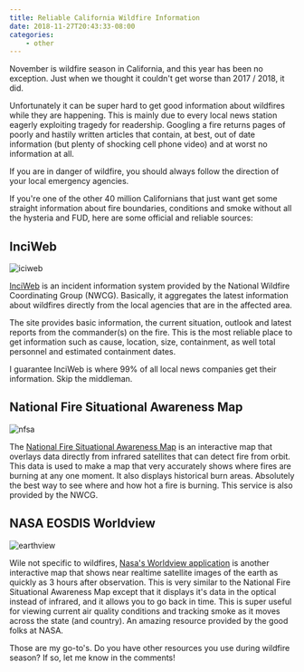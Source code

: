 ```yaml
---
title: Reliable California Wildfire Information
date: 2018-11-27T20:43:33-08:00
categories:
    - other
---
```


November is wildfire season in California, and this year has been no exception.
Just when we thought it couldn't get worse than 2017 / 2018, it did.

Unfortunately it can be super hard to get good information about wildfires while
they are happening. This is mainly due to every local news station eagerly
exploiting tragedy for readership. Googling a fire returns pages of poorly and hastily
written articles that contain, at best, out of date information (but plenty of
shocking cell phone video) and at worst no information at all.

<!--more-->

If you are in danger of wildfire, you should always follow the direction of your
local emergency agencies.

If you're one of the other 40 million Californians that just want get some
straight information about fire boundaries, conditions and smoke without all the
hysteria and FUD, here are some official and reliable sources:

## InciWeb

![iciweb](https://s3-us-west-2.amazonaws.com/pedaldp/images/2018-11-27-official-reliable-california-fire-info/inciweb.jpg)

[InciWeb](https://inciweb.nwcg.gov/) is an incident information system provided by
the National Wildfire Coordinating Group (NWCG). Basically, it aggregates the latest
information about wildfires directly from the local agencies that are in the
affected area.

The site provides basic information, the current situation, outlook and latest
reports from the commander(s) on the fire. This is the most reliable place to get
information such as cause, location, size, containment, as well total personnel
and estimated containment dates.

I guarantee InciWeb is where 99% of all local news companies get their
information. Skip the middleman.

## National Fire Situational Awareness Map

![nfsa](https://s3-us-west-2.amazonaws.com/pedaldp/images/2018-11-27-official-reliable-california-fire-info/nationalfiresituationalawareness.png)

The [National Fire Situational Awareness Map](https://maps.nwcg.gov/sa/) is an
interactive map that overlays data directly from infrared satellites that can
detect fire from orbit. This data is used to make a map that very accurately
shows where fires are burning at any one moment. It also displays historical burn
areas. Absolutely the best way to see where and how hot a fire is burning. This
service is also provided by the NWCG.


## NASA EOSDIS Worldview

![earthview](https://s3-us-west-2.amazonaws.com/pedaldp/images/2018-11-27-official-reliable-california-fire-info/nasaworldview.png)

Wile not specific to wildfires, [Nasa's Worldview
application](https://worldview.earthdata.nasa.gov/) is another interactive map
that shows near realtime satellite images of the earth as quickly as 3 hours
after observation. This is very similar to the National Fire Situational Awareness
Map except that it displays it's data in the optical instead of infrared, and it
allows you to go back in time. This is super useful for viewing current air quality
conditions and tracking smoke as it moves across the state (and country). An
amazing resource provided by the good folks at NASA.

Those are my go-to's. Do you have other resources you use during wildfire season?
If so, let me know in the comments!
